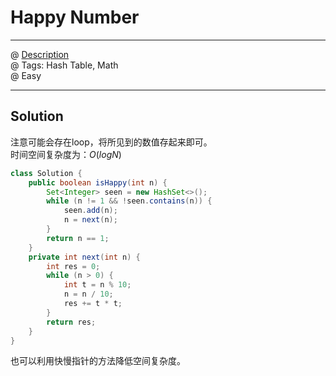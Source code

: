 #  Happy Number
------------------
@ [Description](https://leetcode.com/problems/happy-number/)  
@ Tags: Hash Table, Math    
@ Easy

------------------
## Solution
注意可能会存在loop，将所见到的数值存起来即可。  
时间空间复杂度为：$O(logN)$  
```java
class Solution {
    public boolean isHappy(int n) {
        Set<Integer> seen = new HashSet<>();
        while (n != 1 && !seen.contains(n)) {
            seen.add(n);
            n = next(n);
        }
        return n == 1;
    }
    private int next(int n) {
        int res = 0;
        while (n > 0) {
            int t = n % 10;
            n = n / 10;
            res += t * t;
        }
        return res;
    }
}
```
也可以利用快慢指针的方法降低空间复杂度。
